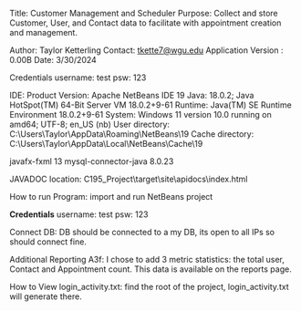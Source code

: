 Title: Customer Management and Scheduler
Purpose: Collect and store Customer, User, and Contact data to facilitate with appointment creation and management.

Author: Taylor Ketterling
Contact: tkette7@wgu.edu
Application Version : 0.00B
Date: 3/30/2024

Credentials
username: test
psw: 123

IDE:
Product Version: Apache NetBeans IDE 19
Java: 18.0.2; Java HotSpot(TM) 64-Bit Server VM 18.0.2+9-61
Runtime: Java(TM) SE Runtime Environment 18.0.2+9-61
System: Windows 11 version 10.0 running on amd64; UTF-8; en_US (nb)
User directory: C:\Users\Taylor\AppData\Roaming\NetBeans\19
Cache directory: C:\Users\Taylor\AppData\Local\NetBeans\Cache\19

javafx-fxml 13
mysql-connector-java 8.0.23

JAVADOC location:
C195_Project\target\site\apidocs\index.html


How to run Program:
import and run NetBeans project

**Credentials**
username: test
psw: 123

Connect DB:
DB should be connected to a my DB, its open to all IPs so should connect fine.

Additional Reporting A3f:
I chose to add 3 metric statistics: the total user, Contact and Appointment count. This data is available on the reports page.

How to View login_activity.txt:
find the root of the project, login_activity.txt will generate there.

